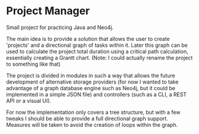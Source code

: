 # Project Manager
Small project for practicing Java and Neo4j.

The main idea is to provide a solution that allows the user to create 'projects' 
and a directional graph of tasks within it. Later this graph can be used to calculate 
the project total duration using a critical path calculation, essentially creating
a Grantt chart. (Note: I could actually rename the project to something like that)

The project is divided in modules in such a way that allows the future development of
alternative storage providers (for now I wanted to take advantage of a graph database engine
such as Neo4j, but it could be implemented in a simple JSON file) and controllers 
(such as a CLI, a REST API or a visual UI).

For now the implementation only covers a tree structure, but with a few tweaks I should
be able to provide a full directional graph support. Measures will be taken to avoid
the creation of loops within the graph.